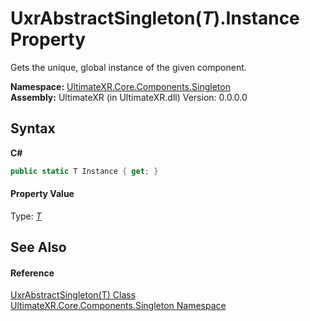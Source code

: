 # UxrAbstractSingleton(*T*).Instance Property 
 

Gets the unique, global instance of the given component.

**Namespace:**&nbsp;<a href="N_UltimateXR_Core_Components_Singleton">UltimateXR.Core.Components.Singleton</a><br />**Assembly:**&nbsp;UltimateXR (in UltimateXR.dll) Version: 0.0.0.0

## Syntax

**C#**<br />
``` C#
public static T Instance { get; }
```


#### Property Value
Type: <a href="T_UltimateXR_Core_Components_Singleton_UxrAbstractSingleton_1">*T*</a>

## See Also


#### Reference
<a href="T_UltimateXR_Core_Components_Singleton_UxrAbstractSingleton_1">UxrAbstractSingleton(T) Class</a><br /><a href="N_UltimateXR_Core_Components_Singleton">UltimateXR.Core.Components.Singleton Namespace</a><br />